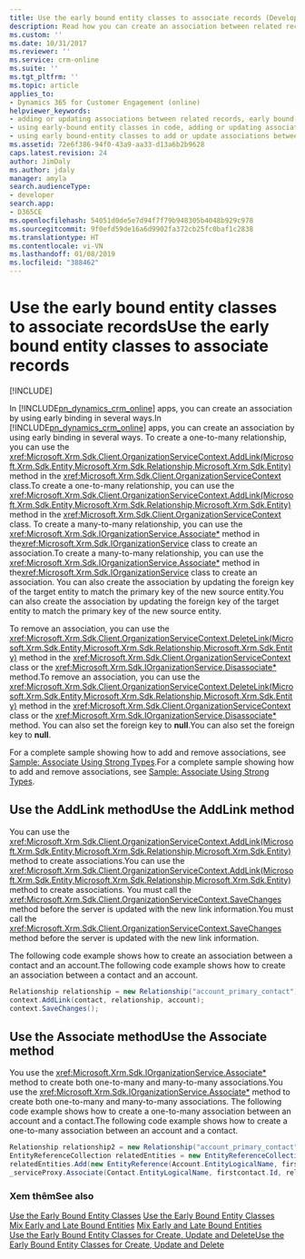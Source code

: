 ```yaml
---
title: Use the early bound entity classes to associate records (Developer Guide for Dynamics 365 for Customer Engagement)| MicrosoftDocs
description: Read how you can create an association between related records using AddLink method in OrganizationServiceContext class for a one-to-many relationship and Associate method in IOrganizationService class using for a many-to-many relationship
ms.custom: ''
ms.date: 10/31/2017
ms.reviewer: ''
ms.service: crm-online
ms.suite: ''
ms.tgt_pltfrm: ''
ms.topic: article
applies_to:
- Dynamics 365 for Customer Engagement (online)
helpviewer_keywords:
- adding or updating associations between related records, early bound-entity classes
- using early-bound entity classes in code, adding or updating associations between related records
- using early bound-entity classes to add or update associations between related records
ms.assetid: 72e6f386-94f0-43a9-aa33-d13a6b2b9628
caps.latest.revision: 24
author: JimDaly
ms.author: jdaly
manager: amyla
search.audienceType:
- developer
search.app:
- D365CE
ms.openlocfilehash: 54051d0de5e7d94f7f79b948305b4048b929c978
ms.sourcegitcommit: 9f0efd59de16a6d9902fa372cb25fc0baf1c2838
ms.translationtype: HT
ms.contentlocale: vi-VN
ms.lasthandoff: 01/08/2019
ms.locfileid: "388462"
---
```

# <a name="use-the-early-bound-entity-classes-to-associate-records"></a><span data-ttu-id="4515d-103">Use the early bound entity classes to associate records</span><span class="sxs-lookup"><span data-stu-id="4515d-103">Use the early bound entity classes to associate records</span></span>

[!INCLUDE[](../../includes/cc_applies_to_update_9_0_0.md)]

<span data-ttu-id="4515d-104">In [!INCLUDE[pn_dynamics_crm_online](../../includes/pn-dynamics-crm-online.md)] apps, you can create an association by using early binding in several ways.</span><span class="sxs-lookup"><span data-stu-id="4515d-104">In [!INCLUDE[pn_dynamics_crm_online](../../includes/pn-dynamics-crm-online.md)] apps, you can create an association by using early binding in several ways.</span></span> <span data-ttu-id="4515d-105">To create a one-to-many relationship, you can use the <xref:Microsoft.Xrm.Sdk.Client.OrganizationServiceContext.AddLink(Microsoft.Xrm.Sdk.Entity,Microsoft.Xrm.Sdk.Relationship,Microsoft.Xrm.Sdk.Entity)> method in the <xref:Microsoft.Xrm.Sdk.Client.OrganizationServiceContext> class.</span><span class="sxs-lookup"><span data-stu-id="4515d-105">To create a one-to-many relationship, you can use the <xref:Microsoft.Xrm.Sdk.Client.OrganizationServiceContext.AddLink(Microsoft.Xrm.Sdk.Entity,Microsoft.Xrm.Sdk.Relationship,Microsoft.Xrm.Sdk.Entity)> method in the <xref:Microsoft.Xrm.Sdk.Client.OrganizationServiceContext> class.</span></span> <span data-ttu-id="4515d-106">To create a many-to-many relationship, you can use the <xref:Microsoft.Xrm.Sdk.IOrganizationService.Associate*> method in the<xref:Microsoft.Xrm.Sdk.IOrganizationService> class to create an association.</span><span class="sxs-lookup"><span data-stu-id="4515d-106">To create a many-to-many relationship, you can use the <xref:Microsoft.Xrm.Sdk.IOrganizationService.Associate*> method in the<xref:Microsoft.Xrm.Sdk.IOrganizationService> class to create an association.</span></span> <span data-ttu-id="4515d-107">You can also create the association by updating the foreign key of the target entity to match the primary key of the new source entity.</span><span class="sxs-lookup"><span data-stu-id="4515d-107">You can also create the association by updating the foreign key of the target entity to match the primary key of the new source entity.</span></span>  
  
 <span data-ttu-id="4515d-108">To remove an association, you can use the <xref:Microsoft.Xrm.Sdk.Client.OrganizationServiceContext.DeleteLink(Microsoft.Xrm.Sdk.Entity,Microsoft.Xrm.Sdk.Relationship,Microsoft.Xrm.Sdk.Entity)> method in the <xref:Microsoft.Xrm.Sdk.Client.OrganizationServiceContext> class or the <xref:Microsoft.Xrm.Sdk.IOrganizationService.Disassociate*> method.</span><span class="sxs-lookup"><span data-stu-id="4515d-108">To remove an association, you can use the <xref:Microsoft.Xrm.Sdk.Client.OrganizationServiceContext.DeleteLink(Microsoft.Xrm.Sdk.Entity,Microsoft.Xrm.Sdk.Relationship,Microsoft.Xrm.Sdk.Entity)> method in the <xref:Microsoft.Xrm.Sdk.Client.OrganizationServiceContext> class or the <xref:Microsoft.Xrm.Sdk.IOrganizationService.Disassociate*> method.</span></span> <span data-ttu-id="4515d-109">You can also set the foreign key to **null**.</span><span class="sxs-lookup"><span data-stu-id="4515d-109">You can also set the foreign key to **null**.</span></span>  
  
 <span data-ttu-id="4515d-110">For a complete sample showing how to add and remove associations, see [Sample: Associate Using Strong Types](sample-associate-records-early-bound.md).</span><span class="sxs-lookup"><span data-stu-id="4515d-110">For a complete sample showing how to add and remove associations, see [Sample: Associate Using Strong Types](sample-associate-records-early-bound.md).</span></span>  
  
## <a name="use-the-addlink-method"></a><span data-ttu-id="4515d-111">Use the AddLink method</span><span class="sxs-lookup"><span data-stu-id="4515d-111">Use the AddLink method</span></span>  
 <span data-ttu-id="4515d-112">You can use the <xref:Microsoft.Xrm.Sdk.Client.OrganizationServiceContext.AddLink(Microsoft.Xrm.Sdk.Entity,Microsoft.Xrm.Sdk.Relationship,Microsoft.Xrm.Sdk.Entity)> method to create associations.</span><span class="sxs-lookup"><span data-stu-id="4515d-112">You can use the <xref:Microsoft.Xrm.Sdk.Client.OrganizationServiceContext.AddLink(Microsoft.Xrm.Sdk.Entity,Microsoft.Xrm.Sdk.Relationship,Microsoft.Xrm.Sdk.Entity)> method to create associations.</span></span> <span data-ttu-id="4515d-113">You must call the <xref:Microsoft.Xrm.Sdk.Client.OrganizationServiceContext.SaveChanges> method before the server is updated with the new link information.</span><span class="sxs-lookup"><span data-stu-id="4515d-113">You must call the <xref:Microsoft.Xrm.Sdk.Client.OrganizationServiceContext.SaveChanges> method before the server is updated with the new link information.</span></span>  
  
 <span data-ttu-id="4515d-114">The following code example shows how to create an association between a contact and an account.</span><span class="sxs-lookup"><span data-stu-id="4515d-114">The following code example shows how to create an association between a contact and an account.</span></span>  
  
```csharp  
Relationship relationship = new Relationship("account_primary_contact");  
context.AddLink(contact, relationship, account);  
context.SaveChanges();  
```  
  
## <a name="use-the-associate-method"></a><span data-ttu-id="4515d-115">Use the Associate method</span><span class="sxs-lookup"><span data-stu-id="4515d-115">Use the Associate method</span></span>  
 <span data-ttu-id="4515d-116">You use the <xref:Microsoft.Xrm.Sdk.IOrganizationService.Associate*> method to create both one-to-many and many-to-many associations.</span><span class="sxs-lookup"><span data-stu-id="4515d-116">You use the <xref:Microsoft.Xrm.Sdk.IOrganizationService.Associate*> method to create both one-to-many and many-to-many associations.</span></span> <span data-ttu-id="4515d-117">The following code example shows how to create a one-to-many association between an account and a contact.</span><span class="sxs-lookup"><span data-stu-id="4515d-117">The following code example shows how to create a one-to-many association between an account and a contact.</span></span>  
  
```csharp  
Relationship relationship2 = new Relationship("account_primary_contact");  
EntityReferenceCollection relatedEntities = new EntityReferenceCollection();  
relatedEntities.Add(new EntityReference(Account.EntityLogicalName, firstaccount.Id));  
_serviceProxy.Associate(Contact.EntityLogicalName, firstcontact.Id, relationship2, relatedEntities);  
```  
  
### <a name="see-also"></a><span data-ttu-id="4515d-118">Xem thêm</span><span class="sxs-lookup"><span data-stu-id="4515d-118">See also</span></span>  
 <span data-ttu-id="4515d-119">[Use the Early Bound Entity Classes](use-early-bound-entity-classes-code.md) </span><span class="sxs-lookup"><span data-stu-id="4515d-119">[Use the Early Bound Entity Classes](use-early-bound-entity-classes-code.md) </span></span>  
 <span data-ttu-id="4515d-120">[Mix Early and Late Bound Entities](mix-early-late-bound-entities.md) </span><span class="sxs-lookup"><span data-stu-id="4515d-120">[Mix Early and Late Bound Entities](mix-early-late-bound-entities.md) </span></span>  
 [<span data-ttu-id="4515d-121">Use the Early Bound Entity Classes for Create, Update and Delete</span><span class="sxs-lookup"><span data-stu-id="4515d-121">Use the Early Bound Entity Classes for Create, Update and Delete</span></span>](use-early-bound-entity-classes-create-update-delete.md)
